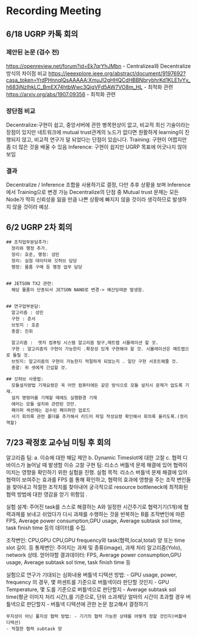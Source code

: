 # Recording Meeting

## 6/18 UGRP 카톡 회의

  
### 제안된 논문 (검수 전)
https://openreview.net/forum?id=Ek7qrYhJMbn  - Centralizea와 Decentralize 방식의 차이점 비교
https://ieeexplore.ieee.org/abstract/document/9197692?casa_token=YrdPHnnqlQsAAAAA:XmuJI2gHHQCdHBBNbrybhrKd1KLE1vYv_h683jNzIhkLC_BmEX74htbWwc3QjqVFd5AW7VO8m_HL - 최적화 관련
https://arxiv.org/abs/1907.09356 - 최적화 관련

### 장단점 비교
Decentralize:구현이 쉽고, 중앙서버에 관한 병목현상이 없고, 비교적 최신 기술이라는 장점이 있지만 
네트워크에 mutual trust관계의 노드가 없다면 원활하게 learning이 진행되지 않고, 비교적 연구가 덜 되었다는 단점이 있습니다.
Training: 구현이 어렵지만 좀 더 많은 것을 배울 수 있음
Inference: 구현이 쉽지만 UGRP 목표에 어긋나지 않아 보임

### 결과 
Decentralize / Inference 조합을 사용하기로 결정, 다만 추후 상황을 보며 Inference에서 Training으로 변경 가능
Decentralize의 단점 중 Mutual trust 문제는 모든 Node가 딱히 신뢰성을 잃을 만큼 나쁜 상황에 빠지지 않을 것이라 생각하므로 발생하지 않을 것이라 예상.


## 6/2 UGRP 2차 회의 
```
## 조직업무분담추가:
  정리와 행정 추가. 
  정리: 호준, 행정: 성민
  정리: 실험 데이터와 깃허브 담당
  행정: 물품 구매 등 행정 업무 담당


## JETSON TX2 관련:
  해당 물품이 단종되서 JETSON NANO로 변경-> 예산잉여분 발생함.


## 연구업부분담:
  알고리즘 : 성민
  구현 : 준서
  브릿지 : 호준 
  총괄: 진휘

  알고리즘 :  엣지 컴퓨팅 시스템 알고리즘 탐구,매트랩 시뮬레이션 할 것.
  구현 : 알고리즘의 구현이 가능한지 .확장성 있게 구현해야 할 것. 시뮬레이션은 메트랩으로 돌릴 것.
  브릿지: 알고리즘의 구현이 가능한지 적절하게 되었는지 . 일단 구현 서포트해줄 것.
  총괄: 위 셋에게 간섭할 것.

## 깃허브 사용법:
  모듈설치방법 기재요령은 꼭 어떤 컴퓨터에든 같은 방식으로 모듈 설치시 문제가 없도록 기재.
  설치 명령어를 기재할 때에도 실행환경 기재
  에러는 모듈 설치와 관련된 것만.
  페이퍼 섹션에는 검수된 페이퍼만 업로드
  서기 회의록 관련 폴더를 추가해서 리드미 파일 작성요령 확인해서 회의록 올리도록.(정리역할)
```
## 7/23 곽정호 교수님 미팅 후 회의 
  알고리즘 팀:
  a. 이슈에 대한 해답 제안
  b. Dynamic Timeslot에 대한 고찰
  c. 협력 디바이스가 늘어날 때 발생할 이슈 고찰
  구현 팀:
  리소스 버틀넥 문제 해결에 있어 협력이 미치는 영향을 확인하기 위한 실험을 진행.
  실험 목적:  리소스 버틀넥 문제 해결에 있어 협력이 보여주는 효과를 FPS 를 통해 확인하고,
  협력의 효과에 영향을 주는 조작 변인들을 찾아내고 적절한 조작치를 찾아내어 궁극적으로
  resource bottleneck에 최적화된 협력 방법에 대한 영감을 얻기 위함임 .

   실험 설계:
   주어진 task를 스스로 해결하는 A와 일정한 시간주기로 협력기기(1개)에 협력과제를 보내고 쉬었다가
   다시 과제를 수행하는 것을 반복하는 B를 조작변인에 따른 FPS, Average power consumption,GPU usage,
   Average subtask sol time, task finish time 등의 데이터를 수집.
                        
   조작변인: CPU,GPU CPU,GPU frequency와 task(협력,local,total) 양 또는 time slot 길이. 등
   통제변인: 주어지는 과제 및 종류(image), 과제 처리 알고리즘(Yolo), network 상태.
   얻어야할 결과데이터: FPS, Average power consumption,GPU usage,
   Average subtask sol time, task finish time 등

   실험으로 연구가 기대되는 심화내용
   버틀넥 디텍션 방법: - GPU usage, power, frequency 의 경우, 몇 퍼센트를 기준으로 버틀넥이라 판단할 것인지
    - GPU Temperature, 몇 도를 기준으로 버틀넥으로 판단할지
    - Average subtask sol time(평균 이미지 처리 시간),를 기준으로, 
    단위 소과제당 얼마의 시간이 초과할 경우 버틀넥으로 판단할지
    - 버틀넥 디텍션에 관한 논문 참고해서 결정하기

    무지성이 아닌 풀지성 협력 방법: - 기기의 협력 가능한 상태를 어떻게 정할 것인지(버틀넥 디텍션)
    - 적절한 협력 subtask 양
                                                                              

